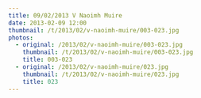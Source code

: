 ```yaml
---
title: 09/02/2013 V Naoimh Muire
date: 2013-02-09 12:00
thumbnail: /t/2013/02/v-naoimh-muire/003-023.jpg
photos:
  - original: /2013/02/v-naoimh-muire/003-023.jpg
    thumbnail: /t/2013/02/v-naoimh-muire/003-023.jpg
    title: 003-023
  - original: /2013/02/v-naoimh-muire/023.jpg
    thumbnail: /t/2013/02/v-naoimh-muire/023.jpg
    title: 023
---
```

